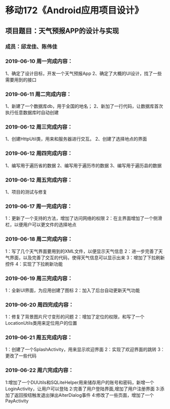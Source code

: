 # 移动172《Android应用项目设计》
## 项目题目：天气预报APP的设计与实现
### 成员：邱龙佳、陈伟佳

### 2019-06-10 周一完成内容：
1、确定了设计目标，开发一个天气预报App
2、确定了大概的UI设计，找了一些需要用到的接口

### 2019-06-11 周二完成内容：
1、新建了一个数据库db，用于全国的地名；
2、新加了一行代码，让数据库首次执行任意数据库时自动创建

### 2019-06-12 周三完成内容：
1、创建HttpUtil类，用来和服务器进行交互。 
2、创建了选择地点的界面

### 2019-06-12 周四完成内容：
1、编写用于遍历省的数据
2、编写用于遍历市的数据
3、编写用于遍历县的数据

### 2019-06-12 周五完成内容：
1、项目的测试与修复

### 2019-06-17 周一完成内容：
1：更新了一个支持的方法，增加了访问网络的权限
2：在主界面增加了一个侧滑栏，以便用户可以更文件的选择地点

### 2019-06-18 周二完成内容：
1：写了几个天气界面要用到的XML文件，以便显示天气信息
2：进一步完善了天气界面，以及完善了交互的代码，使得天气信息可以显示出来
3：增加了下拉刷新控件
4：实现了下拉刷新功能

### 2019-06-19 周三完成内容：
1：全新UI界面，为应用创建了图标 
2：加入了后台自动更新天气功能


### 2019-06-20 周四完成内容：
1：修复了背景图片尺寸变形的问题
2：增加了定位的权限，和写了一个LocationUtils类用来定位用户的位置

### 2019-06-21 周五完成内容：
1：创建了一个SplashActivity，用来显示欢迎界面
2：实现了欢迎界面的跳转
3：更改了一些代码

### 2019-06-22 周六完成内容：
1:增加了一个DUUtils和SQLiteHelper用来储存用户的账号和密码，新增一个LoginActivity，让用户可以登陆
2:完善了用户登陆界面,增加了用户注册界面
3:添加了返回按纽触发退出弹出AlterDialog事件
4:修改了一些页面，增加了一个PayActivity
